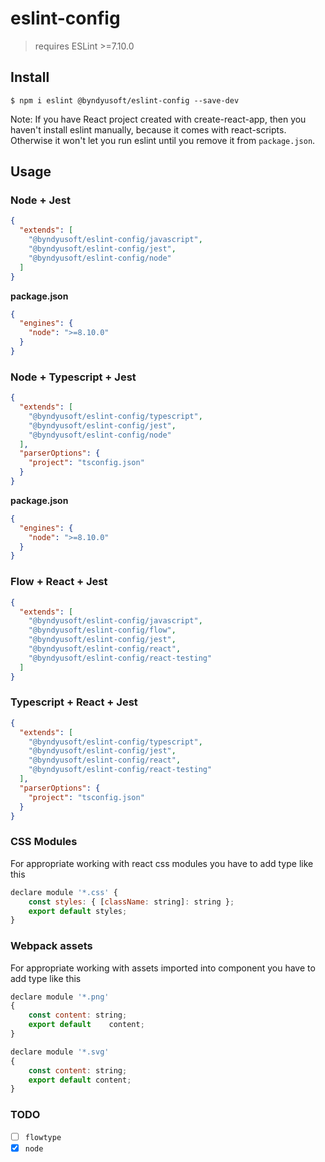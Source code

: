 # eslint-config

> requires ESLint >=7.10.0

## Install

```shell script
$ npm i eslint @byndyusoft/eslint-config --save-dev
```

Note: If you have React project created with create-react-app, then you haven't install eslint manually, because it comes with react-scripts. Otherwise it won't let you run eslint until you remove it from `package.json`.


## Usage

### Node + Jest

```json
{
  "extends": [
    "@byndyusoft/eslint-config/javascript",
    "@byndyusoft/eslint-config/jest",
    "@byndyusoft/eslint-config/node"
  ]
}
```

**package.json**

```json
{
  "engines": {
    "node": ">=8.10.0"
  }
}
```

### Node + Typescript + Jest

```json
{
  "extends": [
    "@byndyusoft/eslint-config/typescript",
    "@byndyusoft/eslint-config/jest",
    "@byndyusoft/eslint-config/node"
  ],
  "parserOptions": {
    "project": "tsconfig.json"
  }
}
```

**package.json**

```json
{
  "engines": {
    "node": ">=8.10.0"
  }
}
```

### Flow + React + Jest

```json
{
  "extends": [
    "@byndyusoft/eslint-config/javascript",
    "@byndyusoft/eslint-config/flow",
    "@byndyusoft/eslint-config/jest",
    "@byndyusoft/eslint-config/react",
    "@byndyusoft/eslint-config/react-testing"
  ]
}
```

### Typescript + React + Jest

```json
{
  "extends": [
    "@byndyusoft/eslint-config/typescript",
    "@byndyusoft/eslint-config/jest",
    "@byndyusoft/eslint-config/react",
    "@byndyusoft/eslint-config/react-testing"
  ],
  "parserOptions": {
    "project": "tsconfig.json"
  }
}
```

### CSS Modules
For appropriate working with react css modules you have to add type like this
```js
declare module '*.css' {
    const styles: { [className: string]: string };
    export default styles;
}
```

### Webpack assets
For appropriate working with  assets imported into component you have to add type like this
```js
declare module '*.png'
{
    const content: string;
    export default    content;
}

declare module '*.svg'
{
    const content: string;
    export default content;
}

```

### TODO

- [ ] `flowtype`
- [X] `node`
